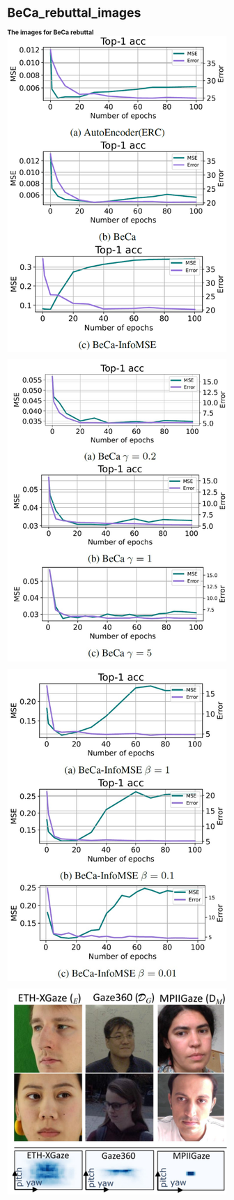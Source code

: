 # BeCa_rebuttal_images
**The images for BeCa rebuttal**
![image](BeCa-gaze360-r50.png)

![image](beca-gamma.jpg)

![image](beca-infomse-beta.jpg)

![image](gaze_dataset.png)
